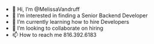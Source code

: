 - 👋 Hi, I’m @MelissaVandruff
- 👀 I’m interested in finding a Senior Backend Developer 
- 🌱 I’m currently learning how to hire Developers
- 💞️ I’m looking to collaborate on hiring 
- 📫 How to reach me 816.392.6183

<!---
MelissaVandruff/MelissaVandruff is a ✨ special ✨ repository because its `README.md` (this file) appears on your GitHub profile.
You can click the Preview link to take a look at your changes.
--->
